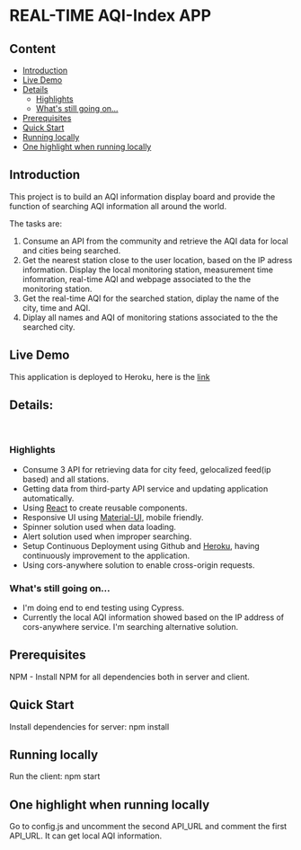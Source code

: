 # REAL-TIME AQI-Index APP

## Content

- [Introduction](#introduction)
- [Live Demo](#live-demo)
- [Details](#details)
  - [Highlights](#highlights)
  - [What's still going on...](#what's-still-going-on...)
- [Prerequisites](#prerequisites)
- [Quick Start](#quick-start)
- [Running locally](#running-locally)
- [One highlight when running locally](#one-highlight-when-running-locally)
  ​

## Introduction

This project is to build an AQI information display board and provide the function of searching AQI information all around the world.

The tasks are:

1. Consume an API from the community and retrieve the AQI data for local and cities being searched.
2. Get the nearest station close to the user location, based on the IP adress information. Display the local monitoring station, measurement time infomration, real-time AQI and webpage associated to the the monitoring station.
3. Get the real-time AQI for the searched station, diplay the name of the city, time and AQI.
4. Diplay all names and AQI of monitoring stations associated to the the searched city.

## Live Demo

This application is deployed to Heroku, here is the [link](https://ap-visual.herokuapp.com//)
​

## Details:

​

### Highlights

- Consume 3 API for retrieving data for city feed, gelocalized feed(ip based) and all stations.
- Getting data from third-party API service and updating application automatically.
- Using [React](https://reactjs.org/) to create reusable components.
- Responsive UI using [Material-UI](https://material-ui.com/), mobile friendly.
- Spinner solution used when data loading.
- Alert solution used when improper searching.
- Setup Continuous Deployment using Github and [Heroku](https://www.heroku.com/), having continuously improvement to the application.
- Using cors-anywhere solution to enable cross-origin requests.

### What's still going on...

- I'm doing end to end testing using Cypress.
- Currently the local AQI information showed based on the IP address of cors-anywhere service. I'm searching alternative solution.

## Prerequisites

NPM - Install NPM for all dependencies both in server and client.

## Quick Start

Install dependencies for server:
npm install

## Running locally

Run the client:
npm start

## One highlight when running locally

Go to config.js and uncomment the second API_URL and comment the first API_URL. It can get local AQI information.
